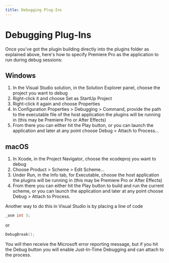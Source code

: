 ```yaml
---
title: Debugging Plug-Ins
---
```

# Debugging Plug-Ins

Once you've got the plugin building directly into the plugins folder as explained above, here's how to specify Premiere Pro as the application to run during debug sessions:

## Windows

1. In the Visual Studio solution, in the Solution Explorer panel, choose the project you want to debug
2. Right-click it and choose Set as StartUp Project
3. Right-click it again and choose Properties
4. In Configuration Properties > Debugging > Command, provide the path to the executable file of the host application the plugins will be running in (this may be Premiere Pro or After Effects)
5. From there you can either hit the Play button, or you can launch the application and later at any point choose Debug > Attach to Process…

## macOS

1. In Xcode, in the Project Navigator, choose the xcodeproj you want to debug
2. Choose Product > Scheme > Edit Scheme…
3. Under Run, in the Info tab, for Executable, choose the host application the plugins will be running in (this may be Premiere Pro or After Effects)
4. From there you can either hit the Play button to build and run the current scheme, or you can launch the application and later at any point choose Debug > Attach to Process.

Another way to do this in Visual Studio is by placing a line of code

```cpp
_asm int 3;
```

or

```cpp
DebugBreak();
```

You will then receive the Microsoft error reporting message, but if you hit the Debug button you will enable Just-In-Time Debugging and can attach to the process.
